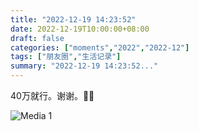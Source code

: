 ```yaml
---
title: "2022-12-19 14:23:52"
date: 2022-12-19T10:00:00+08:00
draft: false
categories: ["moments","2022","2022-12"]
tags: ["朋友圈","生活记录"]
summary: "2022-12-19 14:23:52..."
---
```


40万就行。谢谢。🥹🥹

![Media 1](/Moments/photos/2022-12-19/202212191423520.jpg)


